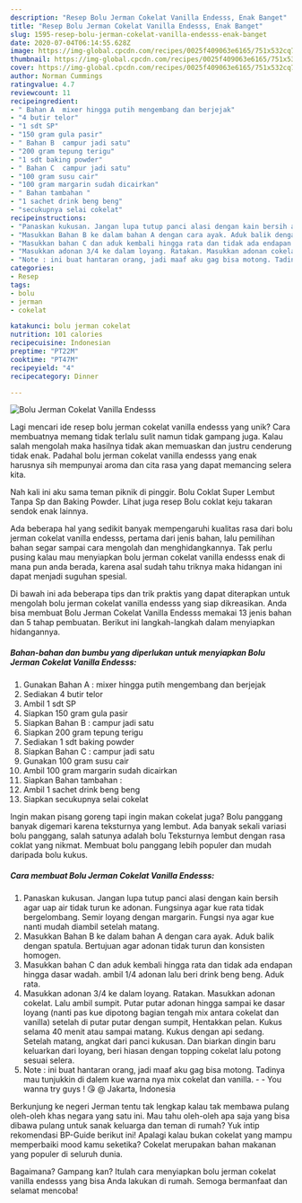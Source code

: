 ```yaml
---
description: "Resep Bolu Jerman Cokelat Vanilla Endesss, Enak Banget"
title: "Resep Bolu Jerman Cokelat Vanilla Endesss, Enak Banget"
slug: 1595-resep-bolu-jerman-cokelat-vanilla-endesss-enak-banget
date: 2020-07-04T06:14:55.628Z
image: https://img-global.cpcdn.com/recipes/0025f409063e6165/751x532cq70/bolu-jerman-cokelat-vanilla-endesss-foto-resep-utama.jpg
thumbnail: https://img-global.cpcdn.com/recipes/0025f409063e6165/751x532cq70/bolu-jerman-cokelat-vanilla-endesss-foto-resep-utama.jpg
cover: https://img-global.cpcdn.com/recipes/0025f409063e6165/751x532cq70/bolu-jerman-cokelat-vanilla-endesss-foto-resep-utama.jpg
author: Norman Cummings
ratingvalue: 4.7
reviewcount: 11
recipeingredient:
- " Bahan A  mixer hingga putih mengembang dan berjejak"
- "4 butir telor"
- "1 sdt SP"
- "150 gram gula pasir"
- " Bahan B  campur jadi satu"
- "200 gram tepung terigu"
- "1 sdt baking powder"
- " Bahan C  campur jadi satu"
- "100 gram susu cair"
- "100 gram margarin sudah dicairkan"
- " Bahan tambahan "
- "1 sachet drink beng beng"
- "secukupnya selai cokelat"
recipeinstructions:
- "Panaskan kukusan. Jangan lupa tutup panci alasi dengan kain bersih agar uap air tidak turun ke adonan. Fungsinya agar kue rata tidak bergelombang. Semir loyang dengan margarin. Fungsi nya agar kue nanti mudah diambil setelah matang."
- "Masukkan Bahan B ke dalam bahan A dengan cara ayak. Aduk balik dengan spatula. Bertujuan agar adonan tidak turun dan konsisten homogen."
- "Masukkan bahan C dan aduk kembali hingga rata dan tidak ada endapan hingga dasar wadah. ambil 1/4 adonan lalu beri drink beng beng. Aduk rata."
- "Masukkan adonan 3/4 ke dalam loyang. Ratakan. Masukkan adonan cokelat. Lalu ambil sumpit. Putar putar adonan hingga sampai ke dasar loyang (nanti pas kue dipotong bagian tengah mix antara cokelat dan vanilla) setelah di putar putar dengan sumpit, Hentakkan pelan. Kukus selama 40 menit atau sampai matang. Kukus dengan api sedang. Setelah matang, angkat dari panci kukusan. Dan biarkan dingin baru keluarkan dari loyang, beri hiasan dengan topping cokelat lalu potong sesuai selera."
- "Note : ini buat hantaran orang, jadi maaf aku gag bisa motong. Tadinya mau tunjukkin di dalem kue warna nya mix cokelat dan vanilla.  You wanna try guys ! 😘 @ Jakarta, Indonesia"
categories:
- Resep
tags:
- bolu
- jerman
- cokelat

katakunci: bolu jerman cokelat 
nutrition: 101 calories
recipecuisine: Indonesian
preptime: "PT22M"
cooktime: "PT47M"
recipeyield: "4"
recipecategory: Dinner

---
```



![Bolu Jerman Cokelat Vanilla Endesss](https://img-global.cpcdn.com/recipes/0025f409063e6165/751x532cq70/bolu-jerman-cokelat-vanilla-endesss-foto-resep-utama.jpg)

Lagi mencari ide resep bolu jerman cokelat vanilla endesss yang unik? Cara membuatnya memang tidak terlalu sulit namun tidak gampang juga. Kalau salah mengolah maka hasilnya tidak akan memuaskan dan justru cenderung tidak enak. Padahal bolu jerman cokelat vanilla endesss yang enak harusnya sih mempunyai aroma dan cita rasa yang dapat memancing selera kita.

Nah kali ini aku sama teman piknik di pinggir. Bolu Coklat Super Lembut Tanpa Sp dan Baking Powder. Lihat juga resep Bolu coklat keju takaran sendok enak lainnya.

Ada beberapa hal yang sedikit banyak mempengaruhi kualitas rasa dari bolu jerman cokelat vanilla endesss, pertama dari jenis bahan, lalu pemilihan bahan segar sampai cara mengolah dan menghidangkannya. Tak perlu pusing kalau mau menyiapkan bolu jerman cokelat vanilla endesss enak di mana pun anda berada, karena asal sudah tahu triknya maka hidangan ini dapat menjadi suguhan spesial.


Di bawah ini ada beberapa tips dan trik praktis yang dapat diterapkan untuk mengolah bolu jerman cokelat vanilla endesss yang siap dikreasikan. Anda bisa membuat Bolu Jerman Cokelat Vanilla Endesss memakai 13 jenis bahan dan 5 tahap pembuatan. Berikut ini langkah-langkah dalam menyiapkan hidangannya.

<!--inarticleads1-->

##### Bahan-bahan dan bumbu yang diperlukan untuk menyiapkan Bolu Jerman Cokelat Vanilla Endesss:

1. Gunakan  Bahan A : mixer hingga putih mengembang dan berjejak
1. Sediakan 4 butir telor
1. Ambil 1 sdt SP
1. Siapkan 150 gram gula pasir
1. Siapkan  Bahan B : campur jadi satu
1. Siapkan 200 gram tepung terigu
1. Sediakan 1 sdt baking powder
1. Siapkan  Bahan C : campur jadi satu
1. Gunakan 100 gram susu cair
1. Ambil 100 gram margarin sudah dicairkan
1. Siapkan  Bahan tambahan :
1. Ambil 1 sachet drink beng beng
1. Siapkan secukupnya selai cokelat


Ingin makan pisang goreng tapi ingin makan cokelat juga? Bolu panggang banyak digemari karena teksturnya yang lembut. Ada banyak sekali variasi bolu panggang, salah satunya adalah bolu Teksturnya lembut dengan rasa coklat yang nikmat. Membuat bolu panggang lebih populer dan mudah daripada bolu kukus. 

<!--inarticleads2-->

##### Cara membuat Bolu Jerman Cokelat Vanilla Endesss:

1. Panaskan kukusan. Jangan lupa tutup panci alasi dengan kain bersih agar uap air tidak turun ke adonan. Fungsinya agar kue rata tidak bergelombang. Semir loyang dengan margarin. Fungsi nya agar kue nanti mudah diambil setelah matang.
1. Masukkan Bahan B ke dalam bahan A dengan cara ayak. Aduk balik dengan spatula. Bertujuan agar adonan tidak turun dan konsisten homogen.
1. Masukkan bahan C dan aduk kembali hingga rata dan tidak ada endapan hingga dasar wadah. ambil 1/4 adonan lalu beri drink beng beng. Aduk rata.
1. Masukkan adonan 3/4 ke dalam loyang. Ratakan. Masukkan adonan cokelat. Lalu ambil sumpit. Putar putar adonan hingga sampai ke dasar loyang (nanti pas kue dipotong bagian tengah mix antara cokelat dan vanilla) setelah di putar putar dengan sumpit, Hentakkan pelan. Kukus selama 40 menit atau sampai matang. Kukus dengan api sedang. Setelah matang, angkat dari panci kukusan. Dan biarkan dingin baru keluarkan dari loyang, beri hiasan dengan topping cokelat lalu potong sesuai selera.
1. Note : ini buat hantaran orang, jadi maaf aku gag bisa motong. Tadinya mau tunjukkin di dalem kue warna nya mix cokelat dan vanilla. -  - You wanna try guys ! 😘 @ Jakarta, Indonesia


Berkunjung ke negeri Jerman tentu tak lengkap kalau tak membawa pulang oleh-oleh khas negara yang satu ini. Mau tahu oleh-oleh apa saja yang bisa dibawa pulang untuk sanak keluarga dan teman di rumah? Yuk intip rekomendasi BP-Guide berikut ini! Apalagi kalau bukan cokelat yang mampu memperbaiki mood kamu seketika? Cokelat merupakan bahan makanan yang populer di seluruh dunia. 

Bagaimana? Gampang kan? Itulah cara menyiapkan bolu jerman cokelat vanilla endesss yang bisa Anda lakukan di rumah. Semoga bermanfaat dan selamat mencoba!
